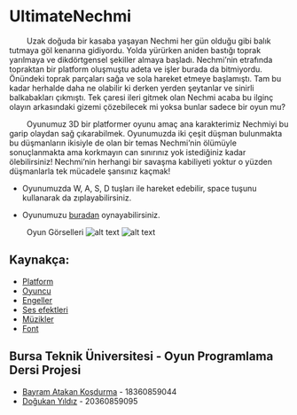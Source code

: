 # UltimateNechmi
&nbsp;&nbsp;&nbsp;&nbsp;&nbsp;&nbsp;&nbsp;&nbsp;Uzak doğuda bir kasaba yaşayan Nechmi her gün olduğu gibi balık tutmaya göl kenarına gidiyordu. 
Yolda yürürken aniden bastığı toprak yarılmaya ve dikdörtgensel şekiller almaya başladı. 
Nechmi’nin etrafında topraktan bir platform oluşmuştu adeta ve işler burada da bitmiyordu. 
Önündeki toprak parçaları sağa ve sola hareket etmeye başlamıştı. Tam bu kadar herhalde daha 
ne olabilir ki derken yerden şeytanlar ve sinirli balkabakları çıkmıştı. Tek çaresi ileri gitmek
olan Nechmi acaba bu ilginç olayın arkasındaki gizemi çözebilecek mi yoksa bunlar sadece bir oyun mu?


&nbsp;&nbsp;&nbsp;&nbsp;&nbsp;&nbsp;&nbsp;&nbsp;Oyunumuz 3D bir platformer oyunu amaç ana karakterimiz Nechmiyi bu garip olaydan sağ çıkarabilmek. 
Oyunumuzda iki çeşit düşman bulunmakta bu düşmanların ikisiyle de olan bir temas Nechmi’nin ölümüyle 
sonuçlanmakta ama korkmayın can sınırınız yok istediğiniz kadar ölebilirsiniz! Nechmi’nin herhangi 
bir savaşma kabiliyeti yoktur o yüzden düşmanlarla tek mücadele şansınız kaçmak!


- Oyunumuzda W, A, S, D tuşları ile hareket edebilir, space tuşunu kullanarak da zıplayabilirsiniz. 

- Oyunumuzu [buradan](https://simmer.io/@connetables/ultimatenechmi) oynayabilirsiniz.

&nbsp;&nbsp;&nbsp;&nbsp;&nbsp;&nbsp;&nbsp;&nbsp;Oyun Görselleri
![alt text](https://user-images.githubusercontent.com/56637126/143788712-d5c79f4a-79ee-4f67-902f-a9f22a70e834.PNG)
![alt text](https://user-images.githubusercontent.com/56637126/143788723-52a51575-b298-4348-be8b-f6eb14e6a82b.PNG)

## Kaynakça:
- [Platform](https://assetstore.unity.com/packages/2d/textures-materials/floors/ground-materials-fd-free-140364)
- [Oyuncu](https://assetstore.unity.com/packages/3d/characters/easy-primitive-people-161846)
- [Engeller](https://assetstore.unity.com/packages/3d/props/exterior/low-poly-barriers-pack-free-201810)
- [Ses efektleri](https://assetstore.unity.com/packages/audio/sound-fx/free-casual-game-sfx-pack-54116)
- [Müzikler](https://assetstore.unity.com/packages/audio/music/8bit-music-album-051321-196147)
- [Font](https://www.1001fonts.com/dpcomic-font.html)


## Bursa Teknik Üniversitesi - Oyun Programlama Dersi Projesi
- [Bayram Atakan Koşdurma](https://github.com/bayramatakankosdurma) - 18360859044
- [Doğukan Yıldız](https://github.com/dogukanyildiz99) - 20360859095
